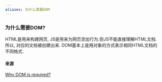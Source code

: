 ```yaml
---
aliases: 为什么需要DOM
---
```


### 为什么需要DOM?
HTML是用来构建网页, JS是用来为网页添加行为.但JS不能直接理解HTML文档. 所以, 对应的文档被创建出来.
DOM基本上是用对象的方式表示相同HTML文档的不同格式. 



#### 来源
[Why DOM is required?](https://www.geeksforgeeks.org/dom-document-object-model/#:~:text=Why%20DOM%20is%20required%3F)